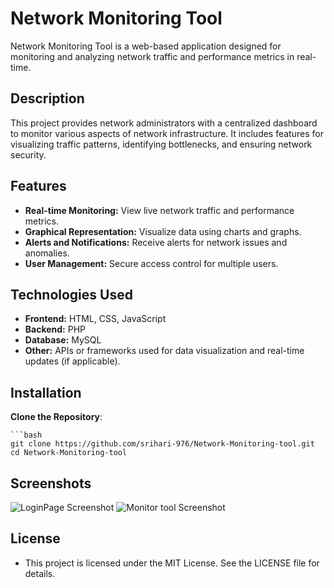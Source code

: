 # Network Monitoring Tool

Network Monitoring Tool is a web-based application designed for monitoring and analyzing network traffic and performance metrics in real-time.

## Description

This project provides network administrators with a centralized dashboard to monitor various aspects of network infrastructure. It includes features for visualizing traffic patterns, identifying bottlenecks, and ensuring network security.

## Features

- **Real-time Monitoring:** View live network traffic and performance metrics.
- **Graphical Representation:** Visualize data using charts and graphs.
- **Alerts and Notifications:** Receive alerts for network issues and anomalies.
- **User Management:** Secure access control for multiple users.

## Technologies Used

- **Frontend:** HTML, CSS, JavaScript
- **Backend:** PHP
- **Database:** MySQL
- **Other:** APIs or frameworks used for data visualization and real-time updates (if applicable).

## Installation

  **Clone the Repository**:

    ```bash
    git clone https://github.com/srihari-976/Network-Monitoring-tool.git
    cd Network-Monitoring-tool

## Screenshots
![LoginPage Screenshot](dash.png)
![Monitor tool Screenshot](dash.png)

## License
- This project is licensed under the MIT License. See the LICENSE file for details.
